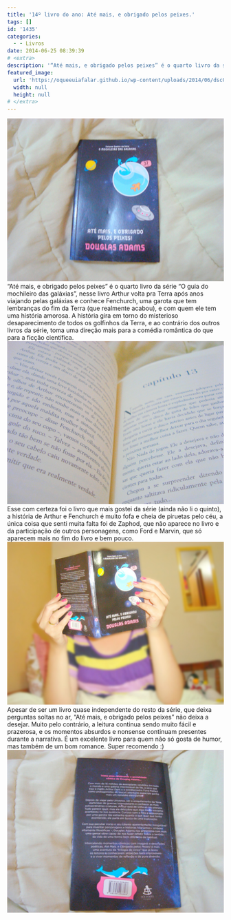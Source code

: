 ```yaml
---
title: '14º livro do ano: Até mais, e obrigado pelos peixes.'
tags: []
id: '1435'
categories:
  - - Livros
date: 2014-06-25 08:39:39
# <extra>
description: '“Até mais, e obrigado pelos peixes” é o quarto livro da série “O guia do mochileiro das galáxias”, nesse livro Arthur volta pra Terra após anos viajando pelas galáxias e conhece Fenchurch, uma garota que tem lembranças do fim da Terra (que realmente acabou), e com quem ele tem uma história amorosa. A história gira em torno do misterioso desaparecimento de todos os golfinhos da Terra, e ao contrário dos outros livros da série, toma uma direção mais para a comédia romântica do que para a ficção científica. Esse com certeza foi o livro que mais gostei da série (ainda não li o quinto), a história de Arthur e Fenchurch é muito fofa e cheia de piruetas pelo céu, a única coisa que senti muita falta foi de Zaphod, que não aparece no livro e da participação de outros personagens, &hellip;'
featured_image: 
  url: 'https://oqueeuiafalar.github.io/wp-content/uploads/2014/06/dsc02987.jpg?w=650'
  width: null
  height: null
# </extra>
---
```


[![Capa do livro Até mais, e obrigado pelos peixes, da série o guia do mochileiro das galáxias ](/wp-content/uploads/2014/06/dsc02987.jpg?w=650)](/wp-content/uploads/2014/06/dsc02987.jpg) “Até mais, e obrigado pelos peixes” é o quarto livro da série “O guia do mochileiro das galáxias”, nesse livro Arthur volta pra Terra após anos viajando pelas galáxias e conhece Fenchurch, uma garota que tem lembranças do fim da Terra (que realmente acabou), e com quem ele tem uma história amorosa. A história gira em torno do misterioso desaparecimento de todos os golfinhos da Terra, e ao contrário dos outros livros da série, toma uma direção mais para a comédia romântica do que para a ficção científica. [![páginas do livro Até mais, e obrigado pelos peixes, da série o guia do mochileiro das galáxias ](/wp-content/uploads/2014/06/dsc02989.jpg?w=650)](/wp-content/uploads/2014/06/dsc02989.jpg) Esse com certeza foi o livro que mais gostei da série (ainda não li o quinto), a história de Arthur e Fenchurch é muito fofa e cheia de piruetas pelo céu, a única coisa que senti muita falta foi de Zaphod, que não aparece no livro e da participação de outros personagens, como Ford e Marvin, que só aparecem mais no fim do livro e bem pouco. [![livro Até mais, e obrigado pelos peixes, da série o guia do mochileiro das galáxias ](/wp-content/uploads/2014/06/dsc02993.jpg?w=650)](/wp-content/uploads/2014/06/dsc02993.jpg) Apesar de ser um livro quase independente do resto da série, que deixa perguntas soltas no ar, “Até mais, e obrigado pelos peixes” não deixa a desejar. Muito pelo contrário, a leitura continua sendo muito fácil e prazerosa, e os momentos absurdos e nonsense continuam presentes durante a narrativa. É um excelente livro para quem não só gosta de humor, mas também de um bom romance. Super recomendo :) [![Contra capa do livro Até mais, e obrigado pelos peixes, da série o guia do mochileiro das galáxias ](/wp-content/uploads/2014/06/dsc02996.jpg?w=650)](/wp-content/uploads/2014/06/dsc02996.jpg)
